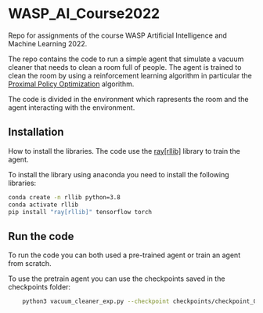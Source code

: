 # WASP_AI_Course2022

Repo for assignments of the course WASP Artificial Intelligence and Machine Learning 2022.

The repo contains the code to run a simple agent that simulate a vacuum cleaner that needs to clean a room full of people.
The agent is trained to clean the room by using a reinforcement learning algorithm in particular the [Proximal Policy Optimization](https://arxiv.org/abs/1707.06347) algorithm.

The code is divided in the environment which rapresents the room and the agent interacting with the environment.

## Installation

How to install the libraries. 
The code use the [ray\[rllib\]](https://docs.ray.io/en/latest/rllib/index.html) library to train the agent.

To install the library using anaconda you need to install the following libraries:

```bash
conda create -n rllib python=3.8
conda activate rllib
pip install "ray[rllib]" tensorflow torch
```

## Run the code

To run the code you can both used a pre-trained agent or train an agent from scratch.

To use the pretrain agent you can use the checkpoints saved in the checkpoints folder:

```bash
    python3 vacuum_cleaner_exp.py --checkpoint checkpoints/checkpoint_0.pth
```
